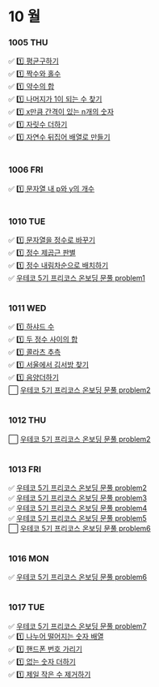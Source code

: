 # 10 월

### 1005 THU
✅ [1️⃣ 평균구하기](12944.java) <br>
✅ [1️⃣ 짝수와 홀수](12937.java) <br>
✅ [1️⃣ 약수의 합](12928.java) <br>
✅ [1️⃣ 나머지가 1이 되는 수 찾기](87389.java) <br>
✅ [1️⃣ x만큼 간격이 있는 n개의 숫자](12954.java) <br>
✅ [1️⃣ 자릿수 더하기](12931.java) <br>
✅ [1️⃣ 자연수 뒤집어 배열로 만들기](12932.java) <br>
<br>
### 1006 FRI
✅ [1️⃣ 문자열 내 p와 y의 개수](12916.java) <br>
<br>
### 1010 TUE
✅ [1️⃣ 문자열을 정수로 바꾸기](12925.java) <br>
✅ [1️⃣ 정수 제곱근 판별](12934.java) <br>
✅ [1️⃣ 정수 내림차순으로 배치하기](12933.java) <br>
✅ [우테코 5기 프리코스 온보딩 문풀 problem1](woo0501.java) <br>
<br>
### 1011 WED
✅ [1️⃣ 하샤드 수](12947.java) <br>
✅ [1️⃣ 두 정수 사이의 합](12912.java) <br>
✅ [1️⃣ 콜라츠 추측](12943.java) <br>
✅ [1️⃣ 서울에서 김서방 찾기](12919.java) <br>
✅ [1️⃣ 음양더하기](76501.java) <br>
⬜ [우테코 5기 프리코스 온보딩 문풀 problem2](woo0502.java) <br>
<br>
### 1012 THU
⬜ [우테코 5기 프리코스 온보딩 문풀 problem2](woo0502.java) <br>
<br>
### 1013 FRI
✅ [우테코 5기 프리코스 온보딩 문풀 problem2](woo0502.java) <br>
✅ [우테코 5기 프리코스 온보딩 문풀 problem3](woo0503.java) <br>
✅ [우테코 5기 프리코스 온보딩 문풀 problem4](woo0504.java) <br>
✅ [우테코 5기 프리코스 온보딩 문풀 problem5](woo0505.java) <br>
⬜ [우테코 5기 프리코스 온보딩 문풀 problem6](woo0506.java) <br>
<br>
### 1016 MON
✅ [우테코 5기 프리코스 온보딩 문풀 problem6](woo0506.java) <br>
<br>
### 1017 TUE
✅ [우테코 5기 프리코스 온보딩 문풀 problem7](woo0507.java) <br>
✅ [1️⃣ 나누어 떨어지는 숫자 배열](12910.java) <br>
✅ [1️⃣ 핸드폰 번호 가리기](12948.java) <br>
✅ [1️⃣ 없는 숫자 더하기](86051.java) <br>
✅ [1️⃣ 제일 작은 수 제거하기](12935.java) <br>


